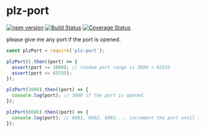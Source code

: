 plz-port
============
[![npm version](https://badge.fury.io/js/plz-port.svg)](https://badge.fury.io/js/plz-port)
[![Build Status](https://travis-ci.org/yosuke-furukawa/plz-port.svg?branch=master)](https://travis-ci.org/yosuke-furukawa/plz-port)
[![Coverage Status](https://coveralls.io/repos/github/yosuke-furukawa/plz-port/badge.svg?branch=master)](https://coveralls.io/github/yosuke-furukawa/plz-port?branch=master)

please give me any port if the port is opened.

```javascript
const plzPort = require('plz-port');

plzPort().then((port) => {
  assert(port >= 3000); // random port range is 3000 < 65535
  assert(port <= 65535);
});

plzPort(3000).then((port) => {
  console.log(port); // 3000 if the port is opened.
});

plzPort(8080).then((port) => {
  console.log(port); // 8081, 8082, 8083.... increment the port until found open port
});
```
